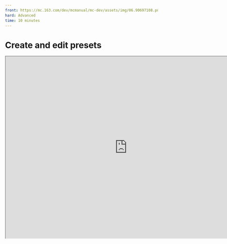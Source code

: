 ```yaml
--- 
front: https://mc.163.com/dev/mcmanual/mc-dev/assets/img/06.90697108.png 
hard: Advanced 
time: 10 minutes 
--- 
```

# Create and edit presets 

<iframe src="https://cc.163.com/act/m/daily/iframeplayer/?id=62ce56336b13db499d06212f" width="800" height="600" allow="fullscreen"/> 

In this chapter, we will use the level editor, preset editor, and logic editor to guide everyone to independently create a small mod-explosive arrows. 

First, we create a blank add-on package and switch to the level editor. 

![](./images/01.png) 

Then in the resource management interface, find the directory `Presets`, click the plus sign on the right, and create a new player preset.

A player preset is an automatically loaded preset. There can only be one player preset in each world. 

After clicking, a window for setting the preset name will pop up. Just click OK here. 

After creation, it will automatically jump to the preset editor. 

In the preset editor, click Create Part, then select Common, Blueprint Part. 

![](./images/02.png) 

Click Next, and you can give this blueprint a name in the Name window. For example, our blueprint implements the function of the explosion arrow, so name it `ArrowExplosion`, and then click Create. 

![](./images/03.png) 

After creation, you can go to the Common Directory of Resource Management, click `Parts`, and you can see the part directory we just created. Click to see the corresponding file. 

![](./images/04.png) 

The first one in the picture is a part file, which can be dragged to the preset for binding. The second one is a blueprint file, which can be edited in the logic editor. 

![](./images/05.gif) 

Drag it to the preset of `Player0` to complete the binding of the parts and the preset. 

Then we switch back to the level editor, and you can see that there is already a player preset of Player0 on the stage, and the blueprint part we just bound is already displayed in the parts. 

Click on the blueprint part, and you can see the type of `ArrowExplosionPart` in the property window on the right, and you can confirm that this is the blueprint part we just created. 

![](./images/06.png) 

So far, the settings of the level editor and preset editor are all completed, and the study of the logic editor will begin below.